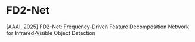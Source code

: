 # FD2-Net
[AAAI, 2025] FD2-Net: Frequency-Driven Feature Decomposition Network for Infrared-Visible Object Detection
